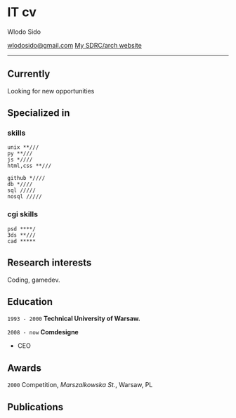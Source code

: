# IT cv
Wlodo Sido

<div id="webaddress">
<a href="wlodosido@gmail.com">wlodosido@gmail.com</a>
<a href="http://sidorczuk.com">My SDRC/arch website</a>
</div>

---
## Currently
Looking for new opportunities

## Specialized in
### skills
	unix **///
	py **///
	js *////
	html,css **///

	github *////
	db *////
	sql /////
	nosql /////

### cgi skills
	psd ****/
	3ds **///
	cad *****

## Research interests

Coding, gamedev.


## Education

`1993 - 2000`
**Technical University of Warsaw.**

`2008 - now`
**Comdesigne**
- CEO

## Awards

`2000`
Competition, *Marszalkowska St.*, Warsaw, PL

## Publications

<!-- A list is also available [online](http://scholar.google.co.uk/citations?user=LTOTl0YAAAAJ) -->


<!-- ### Footer
updated: Nov 2021 -->
